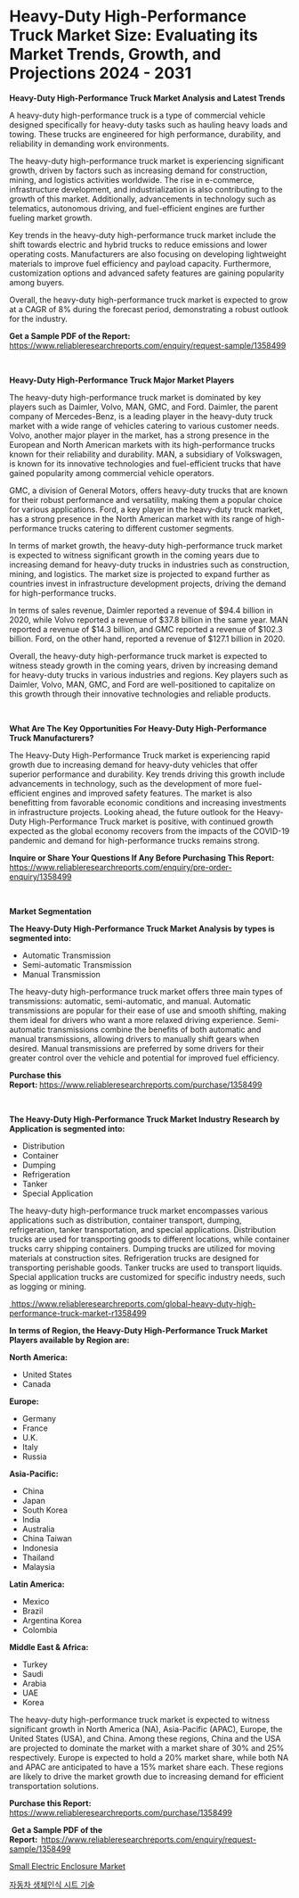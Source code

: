 <p><h1>Heavy-Duty High-Performance Truck Market Size: Evaluating its Market Trends, Growth, and Projections 2024 - 2031</h1></p><p><strong>Heavy-Duty High-Performance Truck Market Analysis and Latest Trends</strong></p>
<p><p>A heavy-duty high-performance truck is a type of commercial vehicle designed specifically for heavy-duty tasks such as hauling heavy loads and towing. These trucks are engineered for high performance, durability, and reliability in demanding work environments.</p><p>The heavy-duty high-performance truck market is experiencing significant growth, driven by factors such as increasing demand for construction, mining, and logistics activities worldwide. The rise in e-commerce, infrastructure development, and industrialization is also contributing to the growth of this market. Additionally, advancements in technology such as telematics, autonomous driving, and fuel-efficient engines are further fueling market growth.</p><p>Key trends in the heavy-duty high-performance truck market include the shift towards electric and hybrid trucks to reduce emissions and lower operating costs. Manufacturers are also focusing on developing lightweight materials to improve fuel efficiency and payload capacity. Furthermore, customization options and advanced safety features are gaining popularity among buyers.</p><p>Overall, the heavy-duty high-performance truck market is expected to grow at a CAGR of 8% during the forecast period, demonstrating a robust outlook for the industry.</p></p>
<p><strong>Get a Sample PDF of the Report:&nbsp;</strong> <a href="https://www.reliableresearchreports.com/enquiry/request-sample/1358499">https://www.reliableresearchreports.com/enquiry/request-sample/1358499</a></p>
<p>&nbsp;</p>
<p><strong>Heavy-Duty High-Performance Truck Major Market Players</strong></p>
<p><p>The heavy-duty high-performance truck market is dominated by key players such as Daimler, Volvo, MAN, GMC, and Ford. Daimler, the parent company of Mercedes-Benz, is a leading player in the heavy-duty truck market with a wide range of vehicles catering to various customer needs. Volvo, another major player in the market, has a strong presence in the European and North American markets with its high-performance trucks known for their reliability and durability. MAN, a subsidiary of Volkswagen, is known for its innovative technologies and fuel-efficient trucks that have gained popularity among commercial vehicle operators.</p><p>GMC, a division of General Motors, offers heavy-duty trucks that are known for their robust performance and versatility, making them a popular choice for various applications. Ford, a key player in the heavy-duty truck market, has a strong presence in the North American market with its range of high-performance trucks catering to different customer segments.</p><p>In terms of market growth, the heavy-duty high-performance truck market is expected to witness significant growth in the coming years due to increasing demand for heavy-duty trucks in industries such as construction, mining, and logistics. The market size is projected to expand further as countries invest in infrastructure development projects, driving the demand for high-performance trucks.</p><p>In terms of sales revenue, Daimler reported a revenue of $94.4 billion in 2020, while Volvo reported a revenue of $37.8 billion in the same year. MAN reported a revenue of $14.3 billion, and GMC reported a revenue of $102.3 billion. Ford, on the other hand, reported a revenue of $127.1 billion in 2020.</p><p>Overall, the heavy-duty high-performance truck market is expected to witness steady growth in the coming years, driven by increasing demand for heavy-duty trucks in various industries and regions. Key players such as Daimler, Volvo, MAN, GMC, and Ford are well-positioned to capitalize on this growth through their innovative technologies and reliable products.</p></p>
<p>&nbsp;</p>
<p><strong>What Are The Key Opportunities For Heavy-Duty High-Performance Truck Manufacturers?</strong></p>
<p><p>The Heavy-Duty High-Performance Truck market is experiencing rapid growth due to increasing demand for heavy-duty vehicles that offer superior performance and durability. Key trends driving this growth include advancements in technology, such as the development of more fuel-efficient engines and improved safety features. The market is also benefitting from favorable economic conditions and increasing investments in infrastructure projects. Looking ahead, the future outlook for the Heavy-Duty High-Performance Truck market is positive, with continued growth expected as the global economy recovers from the impacts of the COVID-19 pandemic and demand for high-performance trucks remains strong.</p></p>
<p><strong>Inquire or Share Your Questions If Any Before Purchasing This Report:</strong> <a href="https://www.reliableresearchreports.com/enquiry/pre-order-enquiry/1358499">https://www.reliableresearchreports.com/enquiry/pre-order-enquiry/1358499</a></p>
<p>&nbsp;</p>
<p><strong>Market Segmentation</strong></p>
<p><strong>The Heavy-Duty High-Performance Truck Market Analysis by types is segmented into:</strong></p>
<p><ul><li>Automatic Transmission</li><li>Semi-automatic Transmission</li><li>Manual Transmission</li></ul></p>
<p><p>The heavy-duty high-performance truck market offers three main types of transmissions: automatic, semi-automatic, and manual. Automatic transmissions are popular for their ease of use and smooth shifting, making them ideal for drivers who want a more relaxed driving experience. Semi-automatic transmissions combine the benefits of both automatic and manual transmissions, allowing drivers to manually shift gears when desired. Manual transmissions are preferred by some drivers for their greater control over the vehicle and potential for improved fuel efficiency.</p></p>
<p><strong>Purchase this Report:&nbsp;</strong><a href="https://www.reliableresearchreports.com/purchase/1358499">https://www.reliableresearchreports.com/purchase/1358499</a></p>
<p>&nbsp;</p>
<p><strong>The Heavy-Duty High-Performance Truck Market Industry Research by Application is segmented into:</strong></p>
<p><ul><li>Distribution</li><li>Container</li><li>Dumping</li><li>Refrigeration</li><li>Tanker</li><li>Special Application</li></ul></p>
<p><p>The heavy-duty high-performance truck market encompasses various applications such as distribution, container transport, dumping, refrigeration, tanker transportation, and special applications. Distribution trucks are used for transporting goods to different locations, while container trucks carry shipping containers. Dumping trucks are utilized for moving materials at construction sites. Refrigeration trucks are designed for transporting perishable goods. Tanker trucks are used to transport liquids. Special application trucks are customized for specific industry needs, such as logging or mining.</p></p>
<p><a href="https://www.reliableresearchreports.com/global-heavy-duty-high-performance-truck-market-r1358499">&nbsp;https://www.reliableresearchreports.com/global-heavy-duty-high-performance-truck-market-r1358499</a></p>
<p><strong>In terms of Region, the Heavy-Duty High-Performance Truck Market Players available by Region are:</strong></p>
<p>
    <p> <strong> North America: </strong>
        <ul>
            <li>United States</li>
            <li>Canada</li>
        </ul>
        </p> 
    <p> <strong> Europe: </strong>
        <ul>
            <li>Germany</li>
            <li>France</li>
            <li>U.K.</li>
            <li>Italy</li>
            <li>Russia</li>
        </ul>
        </p> 
    <p> <strong> Asia-Pacific: </strong>
        <ul>
            <li>China</li>
            <li>Japan</li>
            <li>South Korea</li>
            <li>India</li>
            <li>Australia</li>
            <li>China Taiwan</li>
            <li>Indonesia</li>
            <li>Thailand</li>
            <li>Malaysia</li>
        </ul>
        </p> 
    <p> <strong> Latin America: </strong>
        <ul>
            <li>Mexico</li>
            <li>Brazil</li>
            <li>Argentina Korea</li>
            <li>Colombia</li>
        </ul>
        </p> 
    <p> <strong> Middle East & Africa: </strong>
        <ul>
            <li>Turkey</li>
            <li>Saudi</li>
            <li>Arabia</li>
            <li>UAE</li>
            <li>Korea</li>
        </ul>
    </p>
    </p>
<p><p>The heavy-duty high-performance truck market is expected to witness significant growth in North America (NA), Asia-Pacific (APAC), Europe, the United States (USA), and China. Among these regions, China and the USA are projected to dominate the market with a market share of 30% and 25% respectively. Europe is expected to hold a 20% market share, while both NA and APAC are anticipated to have a 15% market share each. These regions are likely to drive the market growth due to increasing demand for efficient transportation solutions.</p></p>
<p><strong>Purchase this Report: </strong><a href="https://www.reliableresearchreports.com/purchase/1358499">https://www.reliableresearchreports.com/purchase/1358499</a></p>
<p>&nbsp;<strong>Get a Sample PDF of the Report:&nbsp;&nbsp;</strong><a href="https://www.reliableresearchreports.com/enquiry/request-sample/1358499">https://www.reliableresearchreports.com/enquiry/request-sample/1358499</a></p>
<p><strong></strong></p>
<p><p><a href="https://github.com/NaomieConner2023/Market-Research-Report-List-1/blob/main/small-electric-enclosure-market.md">Small Electric Enclosure Market</a></p><p><a href="https://github.com/royErdmtyan906778/Market-Research-Report-List-1/blob/main/750969781579.md">자동차 생체인식 시트 기술</a></p></p>